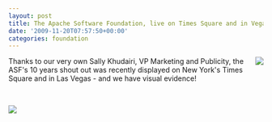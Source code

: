 ```yaml
---
layout: post
title: The Apache Software Foundation, live on Times Square and in Vegas!
date: '2009-11-20T07:57:50+00:00'
categories: foundation
---
```

<p><img src="http://blogs.apache.org/foundation/resource/asf-photos/apache-10-timessquare.jpg" style="float: right;" />Thanks to our very own Sally Khudairi, VP Marketing and Publicity, the ASF's 10 years shout out was recently displayed on New York's Times Square and in Las Vegas - and we have visual evidence!</p><p>&nbsp;</p>

<img src="http://blogs.apache.org/foundation/resource/asf-photos/apache-10-prnewswire-vegas.jpg" style="clear: right;" />
